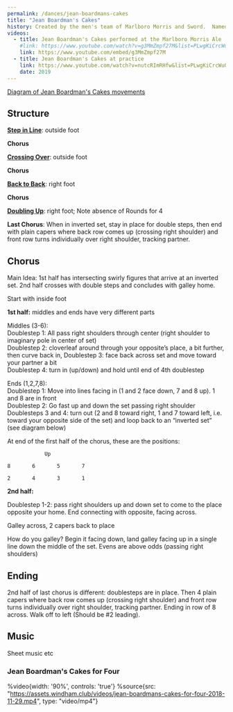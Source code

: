 ```yaml
---
permalink: /dances/jean-boardmans-cakes
title: "Jean Boardman's Cakes"
history: Created by the men's team of Marlboro Morris and Sword.  Named for Jean Boardman, proprietress of the Whestone Inn, Marlboro, VT and the delicious cakes she would offer to Morris dancers when they danced a stand at the inn.  Windham, too, has been grateful to experience Jean's generosity.
videos:
  - title: Jean Boardman's Cakes performed at the Marlboro Morris Ale
    #link: https://www.youtube.com/watch?v=g3MmZmpf27M&list=PLwgKiCrcWuOZdjakry8xtHlkLF5fcZ8SC&index=19
    link: https://www.youtube.com/embed/g3MmZmpf27M
  - title: Jean Boardman's Cakes at practice
    link: https://www.youtube.com/watch?v=nutcRImRHfw&list=PLwgKiCrcWuOZdjakry8xtHlkLF5fcZ8SC&index=13
    date: 2019
---
```


[Diagram of Jean Boardman's Cakes movements](assets/img/jean-boardmans-cakes-diagram.jpg)

## Structure

**[Step in Line](/figures#step-in-line)**: outside foot

**Chorus**

**[Crossing Over](/figures#crossing-over)**: outside foot

**Chorus**

**[Back to Back](/figures#back-to-back)**: right foot

**Chorus**

**[Doubling Up](/figures#doubling-up)**: right foot; Note absence of Rounds for 4

**Last Chorus**: When in inverted set, stay in place for double steps, then end with plain capers where back row comes up (crossing right shoulder) and front row turns individually over right shoulder, tracking partner.

## Chorus
Main Idea: 1st half has intersecting swirly figures that arrive at an inverted set.  2nd half crosses with double steps and concludes with galley home.

Start with inside foot

**1st half:** middles and ends have very different parts

Middles (3-6): <br>
Doublestep 1: All pass right shoulders through center (right shoulder to imaginary pole in center of set)<br>
Doublestep 2: cloverleaf around through your opposite’s place, a bit further, then curve back in, Doublestep 3: face back across set and move toward your partner a bit<br>
Doublestep 4: turn in (up/down) and hold until end of 4th doublestep

Ends (1,2,7,8): <br>
Doublestep 1: Move into lines facing in (1 and 2 face down, 7 and 8 up).  1 and 8 are in front<br>
Doublestep 2: Go fast up and down the set passing right shoulder<br>
Doublesteps 3 and 4: turn out (2 and 8 toward right, 1 and 7 toward left, i.e. toward your opposite side of the set) and loop back to an “inverted set” (see diagram below)<br>

At end of the first half of the chorus, these are the positions:
```
			Up

8		6		5		7

2		4		3		1
```
**2nd half:**

Doublestep 1-2: pass right shoulders up and down set to come to the place opposite your home.  End connecting with opposite, facing across.

Galley across, 2 capers back to place

How do you galley? Begin it facing down, land galley facing up in a single line down the middle of the set. Evens are above odds (passing right shoulders)

## Ending

2nd half of last chorus is different: doublesteps are in place.  Then 4 plain capers where back row comes up (crossing right shoulder) and front row turns individually over right shoulder, tracking partner.  Ending in row of 8 across.  Walk off to left (Should be #2 leading).

## Music
Sheet music etc

### Jean Boardman's Cakes for Four
%video{width: '90%', controls: 'true'}
  %source{src: "https://assets.windham.club/videos/jean-boardmans-cakes-for-four-2018-11-29.mp4", type: "video/mp4"}
